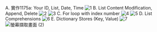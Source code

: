 A. 實作1175a: Your ID, List, Date, Time
![1](https://github.com/shishui15/qingwei/assets/166466842/1653172b-2f78-456e-b144-54c62e845fdb)
B. List Content Modification, Append, Delete
![2](https://github.com/shishui15/qingwei/assets/166466842/98b3168a-e842-4865-afe0-3f3bdc643a51)
![3](https://github.com/shishui15/qingwei/assets/166466842/d6e77ed3-a99d-4e11-a7da-54f6d586c6bf)
C. For loop with index number
![4](https://github.com/shishui15/qingwei/assets/166466842/0d852cab-8340-40f0-adee-d94fdde24b5e)
![5](https://github.com/shishui15/qingwei/assets/166466842/23a934a0-7dbb-4a4b-8be4-f28ffc5bda56)
D. List Comprehensions
![6](https://github.com/shishui15/qingwei/assets/166466842/2b64ba1c-f99f-4be5-8876-1e286596e830)
E. Dictionary Stores (Key, Value)
![7](https://github.com/shishui15/qingwei/assets/166466842/5643e053-ed92-40b6-9f75-5d0671d6ec4f)
![螢幕擷取畫面 (2)](https://github.com/shishui15/qingwei/assets/166466842/9c8c3958-8f1f-4e03-9628-dad0512c7303)
